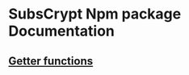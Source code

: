 # SubsCrypt Npm package Documentation
## [Getter functions](https://github.com/oxydev/SubsCrypt-npm-library/tree/main/docs/GetterFunctions.md)
